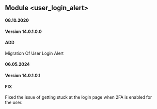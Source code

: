## Module <user_login_alert>

#### 08.10.2020
#### Version 14.0.1.0.0
#### ADD
Migration Of User Login Alert

#### 06.05.2024
#### Version 14.0.1.0.1
#### FIX
Fixed the issue of getting stuck at the login page when 2FA is enabled for the user.
